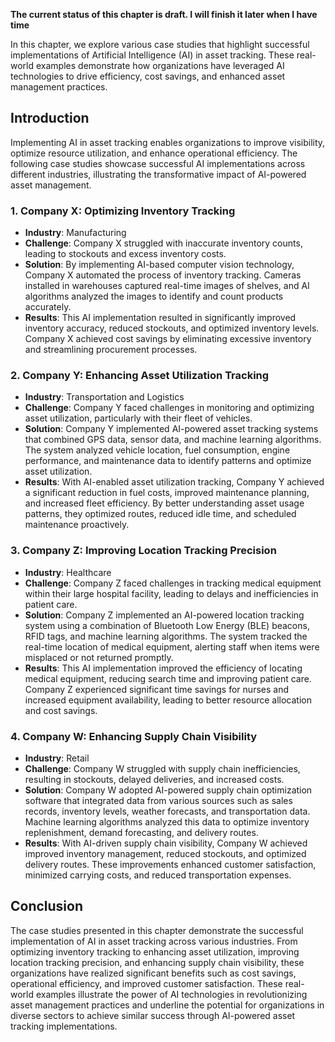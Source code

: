**The current status of this chapter is draft. I will finish it later when I have time**

In this chapter, we explore various case studies that highlight successful implementations of Artificial Intelligence (AI) in asset tracking. These real-world examples demonstrate how organizations have leveraged AI technologies to drive efficiency, cost savings, and enhanced asset management practices.

Introduction
------------

Implementing AI in asset tracking enables organizations to improve visibility, optimize resource utilization, and enhance operational efficiency. The following case studies showcase successful AI implementations across different industries, illustrating the transformative impact of AI-powered asset management.

### 1. Company X: Optimizing Inventory Tracking

* **Industry**: Manufacturing
* **Challenge**: Company X struggled with inaccurate inventory counts, leading to stockouts and excess inventory costs.
* **Solution**: By implementing AI-based computer vision technology, Company X automated the process of inventory tracking. Cameras installed in warehouses captured real-time images of shelves, and AI algorithms analyzed the images to identify and count products accurately.
* **Results**: This AI implementation resulted in significantly improved inventory accuracy, reduced stockouts, and optimized inventory levels. Company X achieved cost savings by eliminating excessive inventory and streamlining procurement processes.

### 2. Company Y: Enhancing Asset Utilization Tracking

* **Industry**: Transportation and Logistics
* **Challenge**: Company Y faced challenges in monitoring and optimizing asset utilization, particularly with their fleet of vehicles.
* **Solution**: Company Y implemented AI-powered asset tracking systems that combined GPS data, sensor data, and machine learning algorithms. The system analyzed vehicle location, fuel consumption, engine performance, and maintenance data to identify patterns and optimize asset utilization.
* **Results**: With AI-enabled asset utilization tracking, Company Y achieved a significant reduction in fuel costs, improved maintenance planning, and increased fleet efficiency. By better understanding asset usage patterns, they optimized routes, reduced idle time, and scheduled maintenance proactively.

### 3. Company Z: Improving Location Tracking Precision

* **Industry**: Healthcare
* **Challenge**: Company Z faced challenges in tracking medical equipment within their large hospital facility, leading to delays and inefficiencies in patient care.
* **Solution**: Company Z implemented an AI-powered location tracking system using a combination of Bluetooth Low Energy (BLE) beacons, RFID tags, and machine learning algorithms. The system tracked the real-time location of medical equipment, alerting staff when items were misplaced or not returned promptly.
* **Results**: This AI implementation improved the efficiency of locating medical equipment, reducing search time and improving patient care. Company Z experienced significant time savings for nurses and increased equipment availability, leading to better resource allocation and cost savings.

### 4. Company W: Enhancing Supply Chain Visibility

* **Industry**: Retail
* **Challenge**: Company W struggled with supply chain inefficiencies, resulting in stockouts, delayed deliveries, and increased costs.
* **Solution**: Company W adopted AI-powered supply chain optimization software that integrated data from various sources such as sales records, inventory levels, weather forecasts, and transportation data. Machine learning algorithms analyzed this data to optimize inventory replenishment, demand forecasting, and delivery routes.
* **Results**: With AI-driven supply chain visibility, Company W achieved improved inventory management, reduced stockouts, and optimized delivery routes. These improvements enhanced customer satisfaction, minimized carrying costs, and reduced transportation expenses.

Conclusion
----------

The case studies presented in this chapter demonstrate the successful implementation of AI in asset tracking across various industries. From optimizing inventory tracking to enhancing asset utilization, improving location tracking precision, and enhancing supply chain visibility, these organizations have realized significant benefits such as cost savings, operational efficiency, and improved customer satisfaction. These real-world examples illustrate the power of AI technologies in revolutionizing asset management practices and underline the potential for organizations in diverse sectors to achieve similar success through AI-powered asset tracking implementations.
